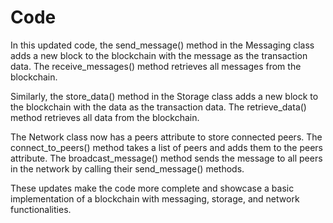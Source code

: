 # Code

In this updated code, the   send_message()   method in the   Messaging   class adds a new block to the blockchain with the message as the transaction data. The   receive_messages()   method retrieves all messages from the blockchain.

Similarly, the   store_data()   method in the   Storage   class adds a new block to the blockchain with the data as the transaction data. The   retrieve_data()   method retrieves all data from the blockchain.

The   Network   class now has a   peers   attribute to store connected peers. The   connect_to_peers()   method takes a list of peers and adds them to the   peers   attribute. The   broadcast_message()   method sends the message to all peers in the network by calling their   send_message()   methods.

These updates make the code more complete and showcase a basic implementation of a blockchain with messaging, storage, and network functionalities.
